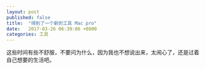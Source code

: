 ```yaml
---
layout: post
published: false
title:  "得到了一个新的工具 Mac pro"
date:   2017-03-26 06:39:06 +0800
categories: 工具
---
```


 这些时间有些不舒服，不要问为什么，因为我也不想说出来，太闹心了，还是过着自己想要的生活吧。